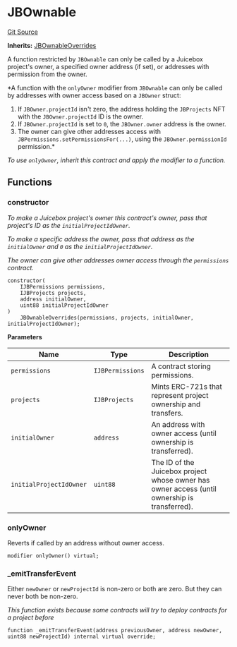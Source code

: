 # JBOwnable
[Git Source](https://github.com/Bananapus/nana-ownable/blob/a74b3181e75adaf0ee0c93cb00bcc5709ca8f314/src/JBOwnable.sol)

**Inherits:**
[JBOwnableOverrides](/src/JBOwnableOverrides.sol/abstract.JBOwnableOverrides.md)

A function restricted by `JBOwnable` can only be called by a Juicebox project's owner, a specified owner
address (if set), or addresses with permission from the owner.

*A function with the `onlyOwner` modifier from `JBOwnable` can only be called by addresses with owner access
based on a `JBOwner` struct:
1. If `JBOwner.projectId` isn't zero, the address holding the `JBProjects` NFT with the `JBOwner.projectId` ID is
the owner.
2. If `JBOwner.projectId` is set to `0`, the `JBOwner.owner` address is the owner.
3. The owner can give other addresses access with `JBPermissions.setPermissionsFor(...)`, using the
`JBOwner.permissionId` permission.*

*To use `onlyOwner`, inherit this contract and apply the modifier to a function.*


## Functions
### constructor

*To make a Juicebox project's owner this contract's owner, pass that project's ID as the
`initialProjectIdOwner`.*

*To make a specific address the owner, pass that address as the `initialOwner` and `0` as the
`initialProjectIdOwner`.*

*The owner can give other addresses owner access through the `permissions` contract.*


```solidity
constructor(
    IJBPermissions permissions,
    IJBProjects projects,
    address initialOwner,
    uint88 initialProjectIdOwner
)
    JBOwnableOverrides(permissions, projects, initialOwner, initialProjectIdOwner);
```
**Parameters**

|Name|Type|Description|
|----|----|-----------|
|`permissions`|`IJBPermissions`|A contract storing permissions.|
|`projects`|`IJBProjects`|Mints ERC-721s that represent project ownership and transfers.|
|`initialOwner`|`address`|An address with owner access (until ownership is transferred).|
|`initialProjectIdOwner`|`uint88`|The ID of the Juicebox project whose owner has owner access (until ownership is transferred).|


### onlyOwner

Reverts if called by an address without owner access.


```solidity
modifier onlyOwner() virtual;
```

### _emitTransferEvent

Either `newOwner` or `newProjectId` is non-zero or both are zero. But they can never both be non-zero.

*This function exists because some contracts will try to deploy contracts for a project before*


```solidity
function _emitTransferEvent(address previousOwner, address newOwner, uint88 newProjectId) internal virtual override;
```

